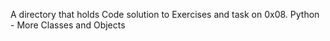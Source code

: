 A directory that holds Code solution to Exercises and task on 
0x08. Python - More Classes and Objects
